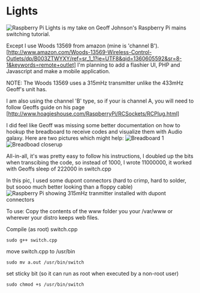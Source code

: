 Lights
==============================

![Raspberry Pi](https://raw.github.com/charleswolfe/lights/master/docs/images/all_done_pi.jpg )
Lights is my take on Geoff Johnson's Raspberry Pi mains switching tutorial.

Except I use Woods 13569 from amazon (mine is 'channel B').
[http://www.amazon.com/Woods-13569-Wireless-Control-Outlets/dp/B003ZTWYXY/ref=sr_1_1?ie=UTF8&qid=1360605592&sr=8-1&keywords=remote+outlet]
I'm planning to add a flashier UI, PHP and Javascript and make a mobile application.

NOTE: The Woods 13569 uses a 315mHz transmitter unlike the 433mHz Geoff's unit has.

I am also using the channel 'B' type, so if your is channel A, you will need to follow Geoffs guide on his page [http://www.hoagieshouse.com/RaspberryPi/RCSockets/RCPlug.html]

I did feel like Geoff was missing some better documentation on how to hookup the breadboard to receive codes and visualize them with Audio galaxy.
Here are two pictures which might help:
![Breadboard 1](https://raw.github.com/charleswolfe/lights/master/docs/images/breadboard_hookup1.jpg)
![Breadboad closerup](https://raw.github.com/charleswolfe/lights/master/docs/images/breadboard_hookup2.jpg)

All-in-all, it's was pretty easy to follow his instructions, I doubled up the bits when transcibing the code, so instead of 1000, I wrote 11000000, it worked with Geoffs sleep of 222000 in switch.cpp

In this pic, I used some dupont connectors (hard to crimp, hard to solder, but soooo much better looking than a floppy cable)
![Raspberry Pi showing 315mHz tranmitter installed with dupont connectors](https://raw.github.com/charleswolfe/lights/master/docs/images/pi_apart.jpg)



To use:
Copy the contents of the www folder you your /var/www or wherever your distro keeps web files.

Compile (as root) switch.cpp

<code>sudo g++ switch.cpp</code>

move switch.cpp to /usr/bin

<code>sudo mv a.out /usr/bin/switch</code>

set sticky bit (so it can run as root when executed by a non-root user)

<code>sudo chmod +s /usr/bin/switch</code>
